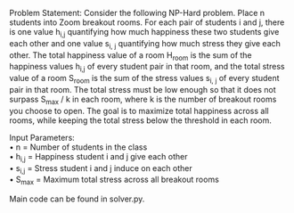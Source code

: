 Problem Statement: Consider the following NP-Hard problem. Place n students 
into Zoom breakout rooms. For each pair of students i and j, there is one value h<sub>i,j</sub> quantifying 
how much happiness these two students give each other and one value s<sub>i,
j</sub> quantifying how much stress
they give each other. The total happiness value of a room H<sub>room</sub> is 
the sum of the happiness values h<sub>i,j</sub> of every student
pair in that room, and the total stress value of a room S<sub>room</sub> is the 
sum of the stress values s<sub>i,
j</sub> of every student pair in
that room. The total stress must be low enough so that it does not 
surpass S<sub>max</sub> / k in each room, where k is the number of breakout 
rooms you choose to open. The goal is to maximize total happiness across all 
rooms, while keeping the total stress below the threshold in each room.

Input Parameters:\
• n = Number of students in the class\
• h<sub>i,j</sub> = Happiness student i and j give each other\
• s<sub>i,j</sub> = Stress student i and j induce on each other\
• S<sub>max</sub> = Maximum total stress across all breakout rooms

Main code can be found in solver.py.
